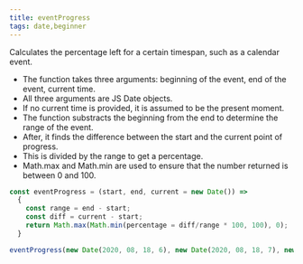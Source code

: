 ```yaml
---
title: eventProgress
tags: date,beginner
---
```


Calculates the percentage left for a certain timespan, such as a calendar event.

- The function takes three arguments: beginning of the event, end of the event, current time.
- All three arguments are JS Date objects.
- If no current time is provided, it is assumed to be the present moment.
- The function substracts the beginning from the end to determine the range of the event.
- After, it finds the difference between the start and the current point of progress.
- This is divided by the range to get a percentage.
- Math.max and Math.min are used to ensure that the number returned is between 0 and 100.

```js
const eventProgress = (start, end, current = new Date()) =>
  {
    const range = end - start;
    const diff = current - start;
    return Math.max(Math.min(percentage = diff/range * 100, 100), 0);
  }
```

```js
eventProgress(new Date(2020, 08, 18, 6), new Date(2020, 08, 18, 7), new Date(2020, 08, 18, 6, 30)); // 50
```
